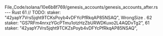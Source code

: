 File_Code/solana/10e6b8f769/genesis_accounts/genesis_accounts_after.rs --- Rust
61         // TODO: staker: "42yapY7Vrs5jqht9TCKsPoyb4vDFYcPfRkqAP85NSAQ", WrongSize                                                                          . 
62         staker: "GS7RFm4nrxzYGcPTmu1otzHzZbURWDKuxo2L4AQDvTg2",                                                                                           61         staker: "42yapY7Vrs5jqht9TCKZsPoyb4vDFYcPfRkqAP85NSAQ",

